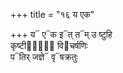 +++
title = "१६ य एक"

+++
य᳓ ए᳓क इ᳓त् त᳓म् उ ष्टुहि  
कृष्टीनां᳐᳓ वि᳓चर्षणिः  
प᳓तिर् जज्ञे᳓ वृ᳓षक्रतुः